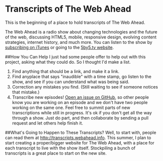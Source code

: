 Transcripts of The Web Ahead
====================

This is the beginning of a place to hold transcripts of The Web Ahead. 

The Web Ahead is a radio show about changing technologies and the future of the web, discussing HTML5, mobile, responsive design, evolving content strategies, internet history, and much more. You can listen to the show by [subscribing on iTunes](http://itunes.apple.com/WebObjects/MZStore.woa/wa/viewPodcast?id=464936442&partnerId=30&siteID=GfpxbBXXpXE-y3gfJGyOQcSr2tOpkzD12A) or going to the [5by5.tv website](http://5by5.tv/webahead). 

##How You Can Help
I just had some people offer to help out with this project, asking what they could do. So I thought I'd make a list.

1. Find anything that should be a link, and make it a link.
2. Find anyplace that says "inaudible" with a time stamp, go listen to the show, and see if you can understand what was being said.
3. Correction any mistakes you find. (Still waiting to see if someone notices that mistake.)
4. Transcribe new episodes! [Open an issue on GitHub](https://github.com/jensimmons/webahead-transcripts/issues), so other people know you are working on an episode and we don't have two people working on the same one. Feel free to summit parts of new transcriptions while still in progress. It's ok if you don't get all the way through a show. Just do part, and then collaborate by sending a pull request and let others help finish it.


##What's Going to Happen to These Transcripts?
Well, to start with, people can read them at http://transcripts.webahead.info. This summer, I plan to start creating a proper/bigger website for The Web Ahead, with a place for each transcript to live with the show itself. Stockpiling a bunch of transcripts is a great place to start on the new site. 